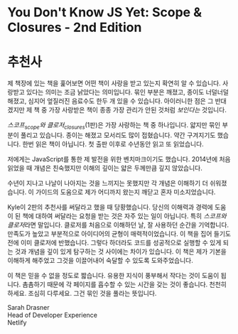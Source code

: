 # You Don't Know JS Yet: Scope & Closures - 2nd Edition
# 추천사

제 책장에 있는 책을 훑어보면 어떤 책이 사랑을 받고 있는지 확연히 알 수 있습니다. 사랑받고 있다는 의미는 조금 낡았다는 의미입니다. 묶인 부분은 깨졌고, 종이도 너덜너덜해졌고, 심지어 엎질러진 음료수도 한두 개 있을 수 있습니다. 아이러니한 점은 그 반대겠지만 제 책 중 가장 사랑받은 책이 종종 가장 관리가 안된 것처럼 *보인다는* 것입니다.

*스코프<sub>scope</sub>와 클로저<sub>closures</sub>*(1판)은 가장 사랑하는 책 중 하나입니다. 얇지만 묶인 부분이 풀리고 있습니다. 종이는 해졌고 모서리도 많이 접혔습니다. 약간 구겨지기도 했습니다. 한번 읽은 책이 아닙니다. 첫 출판 이후로 수년동안 읽고 또 읽었습니다.

저에게는 JavaScript를 통한 제 발전을 위한 벤치마크이기도 했습니다. 2014년에 처음 읽었을 때 개념은 친숙했지만 이해의 깊이는 얇은 두께만큼 깊지 않았습니다.

수년이 지나고 나날이 나아지는 것을 느끼지는 못했지만 각 개념은 이해하기 더 쉬워졌습니다. 이 가이드의 도움으로 제가 어디까지 왔는지 깨닫고 혼자 미소지었습니다.

Kyle이 2판의 추천사를 써달라고 했을 때 당황했습니다. 당신의 이해력과 경력에 도움이 된 책에 대하여 써달라는 요청을 받는 것은 자주 있는 일이 아닙니다. 특히 *스코프와 클로저*라면 말입니다. 클로저를 처음으로 이해하던 날, 잘 사용하던 순간을 기억합니다. 만족도가 높았고 부분적으로 아이디어의 균형이 매력적이었습니다. 이 책을 집어 들기도 전에 이미 클로저에 반했습니다. 그렇다 하더라도 코드를 성공적으로 실행할 수 있게 되는 것과 개념을 깊이 있게 탐구하는 것 사이에는 차이가 있습니다. 이 책은 제가 기본을 이해하게 해주었고 그것을 이끌어내어 숙달할 수 있도록 도와주었습니다.

이 책은 믿을 수 없을 정도로 짧습니다. 유용한 지식이 풍부해서 작다는 것이 도움이 됩니다. 촘촘하기 때문에 각 페이지를 흡수할 수 있는 시간을 갖는 것이 좋습니다. 천천히 하세요. 조심히 다루세요. 그건 묶인 것을 풀라는 뜻입니다.

Sarah Drasner<br>
Head of Developer Experience<br>
Netlify

